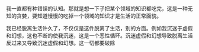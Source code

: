 我一直都有种错误的认知。那就是想一下子把某个领域的知识都吃完，这是一种无知的贪婪，要知道慢慢的吃掉一个领域的知识才是生活的正常面貌。

我已经脱离生活许久了，不仅仅是这件脱离了生活，别的方面。例如我沉迷于虚假和幻想，这也不断的使我沉迷，这是一个恶性循环。沉迷虚假和幻想导致脱离生活反过来又导致沉迷虚假和幻想。这一切都要破除
